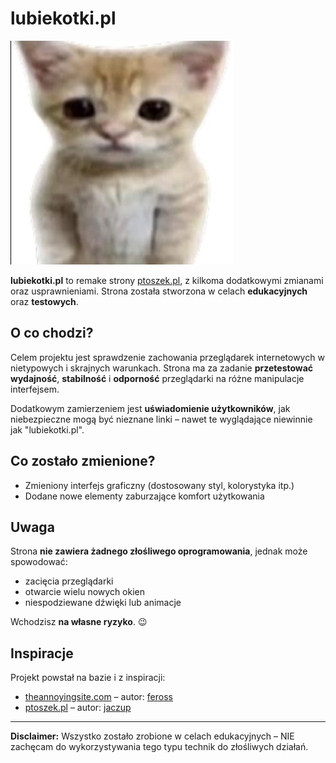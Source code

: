 # lubiekotki.pl
![lubiekotki.pl](./media/images/icon.jpg)


**lubiekotki.pl** to remake strony [ptoszek.pl](https://ptoszek.pl), z kilkoma dodatkowymi zmianami oraz usprawnieniami. Strona została stworzona w celach **edukacyjnych** oraz **testowych**.

## O co chodzi?

Celem projektu jest sprawdzenie zachowania przeglądarek internetowych w nietypowych i skrajnych warunkach. Strona ma za zadanie **przetestować wydajność**, **stabilność** i **odporność** przeglądarki na różne manipulacje interfejsem.

Dodatkowym zamierzeniem jest **uświadomienie użytkowników**, jak niebezpieczne mogą być nieznane linki – nawet te wyglądające niewinnie jak "lubiekotki.pl".

## Co zostało zmienione?

- Zmieniony interfejs graficzny (dostosowany styl, kolorystyka itp.)
- Dodane nowe elementy zaburzające komfort użytkowania

## Uwaga

Strona **nie zawiera żadnego złośliwego oprogramowania**, jednak może spowodować:
- zacięcia przeglądarki
- otwarcie wielu nowych okien
- niespodziewane dźwięki lub animacje

Wchodzisz **na własne ryzyko**. 😉

## Inspiracje

Projekt powstał na bazie i z inspiracji:

- [theannoyingsite.com](https://github.com/feross/TheAnnoyingSite.com/) – autor: [feross](https://github.com/feross)
- [ptoszek.pl](https://github.com/jaczup/ptoszek.pl) – autor: [jaczup](https://github.com/jaczup)

---

**Disclaimer:** Wszystko zostało zrobione w celach edukacyjnych – NIE zachęcam do wykorzystywania tego typu technik do złośliwych działań.
